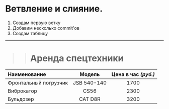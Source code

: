 # Ветвление и слияние.

1. Создам первую ветку
2. Добавим несколько commit'ов
3. Создам таблицу
***

>> # Аренда спецтехники
Наименование | Модель | Цена в час _(руб.)_ |
:-------------------- | :--------: | :-----: | 
Фронтальный погрузчик | JSB 540-140 | 1700
Виброкатор | CS56 | 2300
Бульдозер | CAT D8R | 3200

